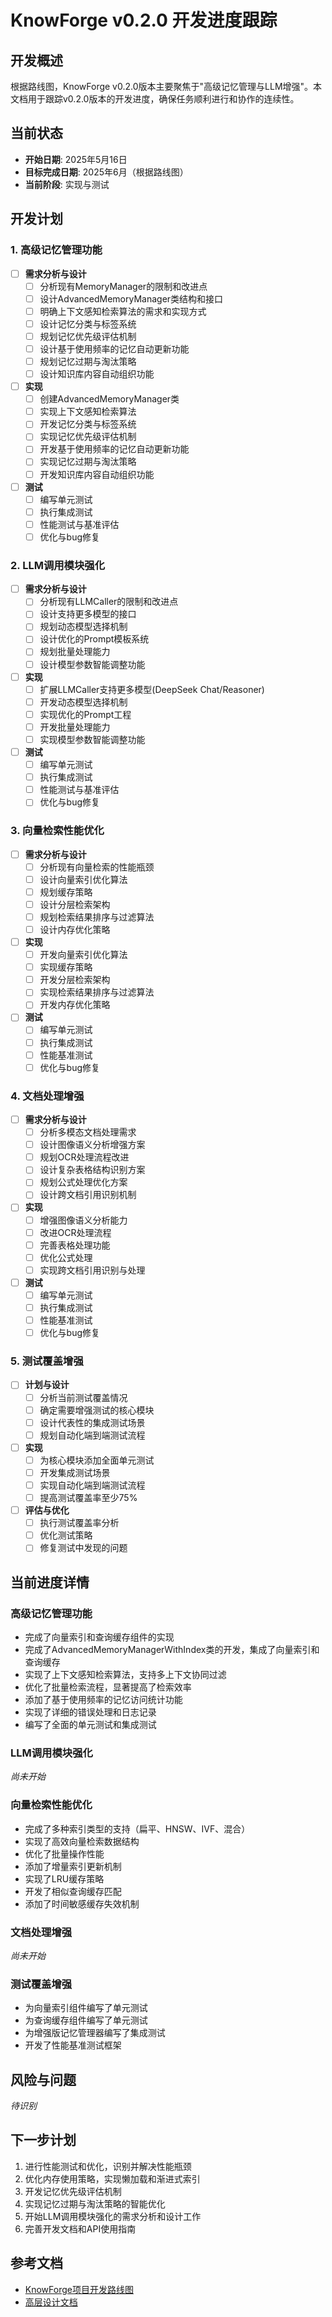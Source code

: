 # KnowForge v0.2.0 开发进度跟踪

## 开发概述

根据路线图，KnowForge v0.2.0版本主要聚焦于"高级记忆管理与LLM增强"。本文档用于跟踪v0.2.0版本的开发进度，确保任务顺利进行和协作的连续性。

## 当前状态

- **开始日期**: 2025年5月16日
- **目标完成日期**: 2025年6月（根据路线图）
- **当前阶段**: 实现与测试

## 开发计划

### 1. 高级记忆管理功能

- [ ] **需求分析与设计**
  - [ ] 分析现有MemoryManager的限制和改进点
  - [ ] 设计AdvancedMemoryManager类结构和接口
  - [ ] 明确上下文感知检索算法的需求和实现方式
  - [ ] 设计记忆分类与标签系统
  - [ ] 规划记忆优先级评估机制
  - [ ] 设计基于使用频率的记忆自动更新功能
  - [ ] 规划记忆过期与淘汰策略
  - [ ] 设计知识库内容自动组织功能

- [ ] **实现**
  - [ ] 创建AdvancedMemoryManager类
  - [ ] 实现上下文感知检索算法
  - [ ] 开发记忆分类与标签系统
  - [ ] 实现记忆优先级评估机制
  - [ ] 开发基于使用频率的记忆自动更新功能
  - [ ] 实现记忆过期与淘汰策略
  - [ ] 开发知识库内容自动组织功能

- [ ] **测试**
  - [ ] 编写单元测试
  - [ ] 执行集成测试
  - [ ] 性能测试与基准评估
  - [ ] 优化与bug修复

### 2. LLM调用模块强化

- [ ] **需求分析与设计**
  - [ ] 分析现有LLMCaller的限制和改进点
  - [ ] 设计支持更多模型的接口
  - [ ] 规划动态模型选择机制
  - [ ] 设计优化的Prompt模板系统
  - [ ] 规划批量处理能力
  - [ ] 设计模型参数智能调整功能

- [ ] **实现**
  - [ ] 扩展LLMCaller支持更多模型(DeepSeek Chat/Reasoner)
  - [ ] 开发动态模型选择机制
  - [ ] 实现优化的Prompt工程
  - [ ] 开发批量处理能力
  - [ ] 实现模型参数智能调整功能

- [ ] **测试**
  - [ ] 编写单元测试
  - [ ] 执行集成测试
  - [ ] 性能测试与基准评估
  - [ ] 优化与bug修复

### 3. 向量检索性能优化

- [ ] **需求分析与设计**
  - [ ] 分析现有向量检索的性能瓶颈
  - [ ] 设计向量索引优化算法
  - [ ] 规划缓存策略
  - [ ] 设计分层检索架构
  - [ ] 规划检索结果排序与过滤算法
  - [ ] 设计内存优化策略

- [ ] **实现**
  - [ ] 开发向量索引优化算法
  - [ ] 实现缓存策略
  - [ ] 开发分层检索架构
  - [ ] 实现检索结果排序与过滤算法
  - [ ] 开发内存优化策略

- [ ] **测试**
  - [ ] 编写单元测试
  - [ ] 执行集成测试
  - [ ] 性能基准测试
  - [ ] 优化与bug修复

### 4. 文档处理增强

- [ ] **需求分析与设计**
  - [ ] 分析多模态文档处理需求
  - [ ] 设计图像语义分析增强方案
  - [ ] 规划OCR处理流程改进
  - [ ] 设计复杂表格结构识别方案
  - [ ] 规划公式处理优化方案
  - [ ] 设计跨文档引用识别机制

- [ ] **实现**
  - [ ] 增强图像语义分析能力
  - [ ] 改进OCR处理流程
  - [ ] 完善表格处理功能
  - [ ] 优化公式处理
  - [ ] 实现跨文档引用识别与处理

- [ ] **测试**
  - [ ] 编写单元测试
  - [ ] 执行集成测试
  - [ ] 性能基准测试
  - [ ] 优化与bug修复

### 5. 测试覆盖增强

- [ ] **计划与设计**
  - [ ] 分析当前测试覆盖情况
  - [ ] 确定需要增强测试的核心模块
  - [ ] 设计代表性的集成测试场景
  - [ ] 规划自动化端到端测试流程

- [ ] **实现**
  - [ ] 为核心模块添加全面单元测试
  - [ ] 开发集成测试场景
  - [ ] 实现自动化端到端测试流程
  - [ ] 提高测试覆盖率至少75%

- [ ] **评估与优化**
  - [ ] 执行测试覆盖率分析
  - [ ] 优化测试策略
  - [ ] 修复测试中发现的问题

## 当前进度详情

### 高级记忆管理功能
- 完成了向量索引和查询缓存组件的实现
- 完成了AdvancedMemoryManagerWithIndex类的开发，集成了向量索引和查询缓存
- 实现了上下文感知检索算法，支持多上下文协同过滤
- 优化了批量检索流程，显著提高了检索效率
- 添加了基于使用频率的记忆访问统计功能
- 实现了详细的错误处理和日志记录
- 编写了全面的单元测试和集成测试

### LLM调用模块强化
*尚未开始*

### 向量检索性能优化
- 完成了多种索引类型的支持（扁平、HNSW、IVF、混合）
- 实现了高效向量检索数据结构
- 优化了批量操作性能
- 添加了增量索引更新机制
- 实现了LRU缓存策略
- 开发了相似查询缓存匹配
- 添加了时间敏感缓存失效机制

### 文档处理增强
*尚未开始*

### 测试覆盖增强
- 为向量索引组件编写了单元测试
- 为查询缓存组件编写了单元测试
- 为增强版记忆管理器编写了集成测试
- 开发了性能基准测试框架

## 风险与问题

*待识别*

## 下一步计划

1. 进行性能测试和优化，识别并解决性能瓶颈
2. 优化内存使用策略，实现懒加载和渐进式索引
3. 开发记忆优先级评估机制
4. 实现记忆过期与淘汰策略的智能优化
5. 开始LLM调用模块强化的需求分析和设计工作
6. 完善开发文档和API使用指南

## 参考文档

- [KnowForge项目开发路线图](/home/ydzat/workspace/knowforge/docs/core/08_ROADMAP_KnowForge.md)
- [高层设计文档](/home/ydzat/workspace/knowforge/docs/core/01_HLD_KnowForge.md)
